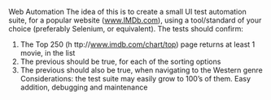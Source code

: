 Web Automation
The idea of this is to create a small UI test automation suite, for a popular website (www.IMDb.com), using a tool/standard of your choice (preferably Selenium, or equivalent).
The tests should confirm:
1. The Top 250 (h ttp://www.imdb.com/chart/top) page returns at least 1 movie, in the list
2. The previous should be true, for each of the sorting options
3. The previous should also be true, when navigating to the Western genre
Considerations:
the test suite may easily grow to 100’s of them.
Easy addition, debugging and maintenance
